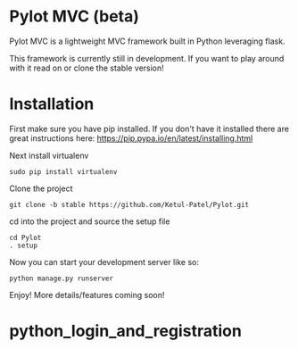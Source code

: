 # Pylot MVC (beta)
Pylot MVC is a lightweight MVC framework built in Python leveraging flask.

This framework is currently still in development. If you want to play around with it read on or clone the stable version!

# Installation

First make sure you have pip installed. If you don't have it installed there are great instructions here: https://pip.pypa.io/en/latest/installing.html

Next install virtualenv
```
sudo pip install virtualenv
```

Clone the project
```
git clone -b stable https://github.com/Ketul-Patel/Pylot.git
```

cd into the project and source the setup file
```
cd Pylot
. setup
```

Now you can start your development server like so:
```
python manage.py runserver
```

Enjoy! More details/features coming soon!
# python_login_and_registration
